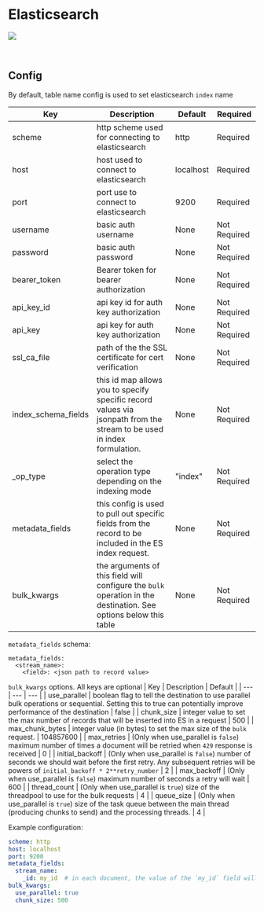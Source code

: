 # Elasticsearch

![](https://static-www.elastic.co/v3/assets/bltefdd0b53724fa2ce/blt280217a63b82a734/6202d3378b1f312528798412/elastic-logo.svg)

<br/>

## Config
By default, table name config is used to set elasticsearch `index` name

| Key | Description | Default | Required |
| --- | --- | --- | --- | 
| scheme | http scheme used for connecting to elasticsearch | http | Required |
| host | host used to connect to elasticsearch | localhost | Required |
| port | port use to connect to elasticsearch | 9200 | Required |
| username | basic auth username | None | Not Required |
| password | basic auth password | None | Not Required |
| bearer_token | Bearer token for bearer authorization | None | Not Required |
| api_key_id | api key id for auth key authorization | None | Not Required |
| api_key | api key for auth key authorization | None | Not Required |
| ssl_ca_file | path of the the SSL certificate for cert verification | None | Not Required |
| index_schema_fields | this id map allows you to specify specific record values via jsonpath from the stream to be used in index formulation. | None | Not Required |
| _op_type | select the operation type depending on the indexing mode | "index" | Not Required |
| metadata_fields | this config is used to pull out specific fields from the record to be included in the ES index request. | None | Not Required |
| bulk_kwargs | the arguments of this field will configure the `bulk` operation in the destination. See options below this table | None | Not Required |

`metadata_fields` schema:
```
metadata_fields:
  <stream_name>:
    <field>: <json path to record value>
```

`bulk_kwargs` options. All keys are optional
| Key | Description | Default |
| --- | --- | --- |
| use_parallel | boolean flag to tell the destination to use parallel bulk operations or sequential. Setting this to true can potentially improve performance of the destination | false |
| chunk_size | integer value to set the max number of records that will be inserted into ES in a request | 500 |
| max_chunk_bytes | integer value (in bytes) to set the max size of the `bulk` request. | 104857600 |
| max_retries | (Only when use_parallel is `false`) maximum number of times a document will be retried when `429` response is received  | 0 |
| initial_backoff | (Only when use_parallel is `false`) number of seconds we should wait before the first retry. Any subsequent retries will be powers of `initial_backoff * 2**retry_number` | 2 |
| max_backoff | (Only when use_parallel is `false`) maximum number of seconds a retry will wait | 600 |
| thread_count | (Only when use_parallel is `true`) size of the threadpool to use for the bulk requests | 4 |
| queue_size | (Only when use_parallel is `true`) size of the task queue between the main thread (producing chunks to send) and the processing threads. | 4 |

Example configuration:
```yaml
scheme: http
host: localhost
port: 9200
metadata_fields:
  stream_name:
    _id: my_id  # in each document, the value of the `my_id` field will be set as the `_id` in the index request
bulk_kwargs:
  use_parallel: true
  chunk_size: 500
```
